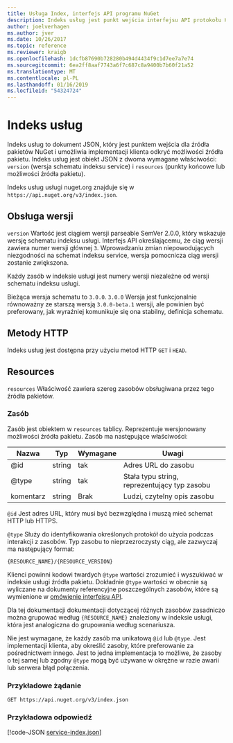 ```yaml
---
title: Usługa Index, interfejs API programu NuGet
description: Indeks usług jest punkt wejścia interfejsu API protokołu HTTP NuGet i wylicza możliwości serwera.
author: joelverhagen
ms.author: jver
ms.date: 10/26/2017
ms.topic: reference
ms.reviewer: kraigb
ms.openlocfilehash: 1dcfb87690b728280b494d4434f9c1d7ee7a7e74
ms.sourcegitcommit: 6ea2ff8aaf7743a6f7c687c8a9400b7b60f21a52
ms.translationtype: MT
ms.contentlocale: pl-PL
ms.lasthandoff: 01/16/2019
ms.locfileid: "54324724"
---
```

# <a name="service-index"></a>Indeks usług

Indeks usług to dokument JSON, który jest punktem wejścia dla źródła pakietów NuGet i umożliwia implementacji klienta odkryć możliwości źródła pakietu. Indeks usług jest obiekt JSON z dwoma wymagane właściwości: `version` (wersja schematu indeksu service) i `resources` (punkty końcowe lub możliwości źródła pakietu).

Indeks usług usługi nuget.org znajduje się w `https://api.nuget.org/v3/index.json`.

## <a name="versioning"></a>Obsługa wersji

`version` Wartość jest ciągiem wersji parseable SemVer 2.0.0, który wskazuje wersję schematu indeksu usługi. Interfejs API określającemu, że ciąg wersji zawiera numer wersji głównej `3`. Wprowadzaniu zmian niepowodujących niezgodności na schemat indeksu service, wersja pomocnicza ciąg wersji zostanie zwiększona.

Każdy zasób w indeksie usługi jest numery wersji niezależne od wersji schematu indeksu usługi.

Bieżąca wersja schematu to `3.0.0`. `3.0.0` Wersja jest funkcjonalnie równoważny ze starszą wersją `3.0.0-beta.1` wersji, ale powinien być preferowany, jak wyraźniej komunikuje się ona stabilny, definicja schematu.

## <a name="http-methods"></a>Metody HTTP

Indeks usług jest dostępna przy użyciu metod HTTP `GET` i `HEAD`.

## <a name="resources"></a>Resources

`resources` Właściwość zawiera szereg zasobów obsługiwana przez tego źródła pakietów.

### <a name="resource"></a>Zasób

Zasób jest obiektem w `resources` tablicy. Reprezentuje wersjonowany możliwości źródła pakietu. Zasób ma następujące właściwości:

Nazwa          | Typ   | Wymagane | Uwagi
------------- | ------ | -------- | -----
@id           | string | tak      | Adres URL do zasobu
@type         | string | tak      | Stała typu string, reprezentujący typ zasobu
komentarz       | string | Brak       | Ludzi, czytelny opis zasobu

`@id` Jest adres URL, który musi być bezwzględna i muszą mieć schemat HTTP lub HTTPS.

`@type` Służy do identyfikowania określonych protokół do użycia podczas interakcji z zasobów. Typ zasobu to nieprzezroczysty ciąg, ale zazwyczaj ma następujący format:

    {RESOURCE_NAME}/{RESOURCE_VERSION}

Klienci powinni kodowi twardych `@type` wartości zrozumieć i wyszukiwać w indeksie usługi źródła pakietu. Dokładnie `@type` wartości w obecnie są wyliczane na dokumenty referencyjne poszczególnych zasobów, które są wymienione w [omówienie interfejsu API](overview.md#resources-and-schema).

Dla tej dokumentacji dokumentacji dotyczącej różnych zasobów zasadniczo można grupować według `{RESOURCE_NAME}` znaleziony w indeksie usługi, która jest analogiczna do grupowania według scenariusza. 

Nie jest wymagane, że każdy zasób ma unikatową `@id` lub `@type`. Jest implementacji klienta, aby określić zasoby, które preferowanie za pośrednictwem innego. Jest to jedna implementacja to możliwe, że zasoby o tej samej lub zgodny `@type` mogą być używane w okrężne w razie awarii lub serwera błąd połączenia.

### <a name="sample-request"></a>Przykładowe żądanie

    GET https://api.nuget.org/v3/index.json

### <a name="sample-response"></a>Przykładowa odpowiedź

[!code-JSON [service-index.json](./_data/service-index.json)]
